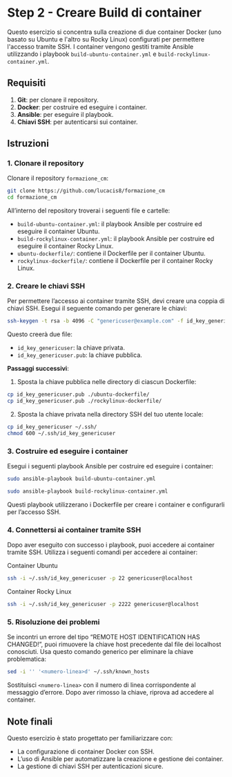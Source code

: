 # Step 2 - Creare Build di container

Questo esercizio si concentra sulla creazione di due container Docker (uno basato su Ubuntu e l'altro su Rocky Linux) configurati per permettere l'accesso tramite SSH. I container vengono gestiti tramite Ansible utilizzando i playbook `build-ubuntu-container.yml` e `build-rockylinux-container.yml`.

## Requisiti

1. **Git**: per clonare il repository.
2. **Docker**: per costruire ed eseguire i container.
3. **Ansible**: per eseguire il playbook.
4. **Chiavi SSH**: per autenticarsi sui container.

## Istruzioni

### 1. Clonare il repository

Clonare il repository `formazione_cm`:

```bash
git clone https://github.com/lucacis8/formazione_cm
cd formazione_cm
```

All’interno del repository troverai i seguenti file e cartelle:
- `build-ubuntu-container.yml`: il playbook Ansible per costruire ed eseguire il container Ubuntu.
- `build-rockylinux-container.yml`: il playbook Ansible per costruire ed eseguire il container Rocky Linux.
- `ubuntu-dockerfile/`: contiene il Dockerfile per il container Ubuntu.
- `rockylinux-dockerfile/`: contiene il Dockerfile per il container Rocky Linux.

### 2. Creare le chiavi SSH

Per permettere l’accesso ai container tramite SSH, devi creare una coppia di chiavi SSH. Esegui il seguente comando per generare le chiavi:

```bash
ssh-keygen -t rsa -b 4096 -C "genericuser@example.com" -f id_key_genericuser
```

Questo creerà due file:
- `id_key_genericuser`: la chiave privata.
- `id_key_genericuser.pub`: la chiave pubblica.

**Passaggi successivi**:
1. Sposta la chiave pubblica nelle directory di ciascun Dockerfile:
```bash
cp id_key_genericuser.pub ./ubuntu-dockerfile/
cp id_key_genericuser.pub ./rockylinux-dockerfile/
```

2. Sposta la chiave privata nella directory SSH del tuo utente locale:
```bash
cp id_key_genericuser ~/.ssh/
chmod 600 ~/.ssh/id_key_genericuser
```

### 3. Costruire ed eseguire i container

Esegui i seguenti playbook Ansible per costruire ed eseguire i container:

```bash
sudo ansible-playbook build-ubuntu-container.yml
```

```bash
sudo ansible-playbook build-rockylinux-container.yml
```

Questi playbook utilizzerano i Dockerfile per creare i container e configurarli per l’accesso SSH.

### 4. Connettersi ai container tramite SSH

Dopo aver eseguito con successo i playbook, puoi accedere ai container tramite SSH. Utilizza i seguenti comandi per accedere ai container:

Container Ubuntu
```bash
ssh -i ~/.ssh/id_key_genericuser -p 22 genericuser@localhost
```

Container Rocky Linux
```bash
ssh -i ~/.ssh/id_key_genericuser -p 2222 genericuser@localhost
```

### 5. Risoluzione dei problemi

Se incontri un errore del tipo “REMOTE HOST IDENTIFICATION HAS CHANGED!”, puoi rimuovere la chiave host precedente dal file dei localhost conosciuti. Usa questo comando generico per eliminare la chiave problematica:

```bash
sed -i '' '<numero-linea>d' ~/.ssh/known_hosts
```

Sostituisci `<numero-linea>` con il numero di linea corrispondente al messaggio d’errore. Dopo aver rimosso la chiave, riprova ad accedere al container.

## Note finali

Questo esercizio è stato progettato per familiarizzare con:
- La configurazione di container Docker con SSH.
- L’uso di Ansible per automatizzare la creazione e gestione dei container.
- La gestione di chiavi SSH per autenticazioni sicure.
